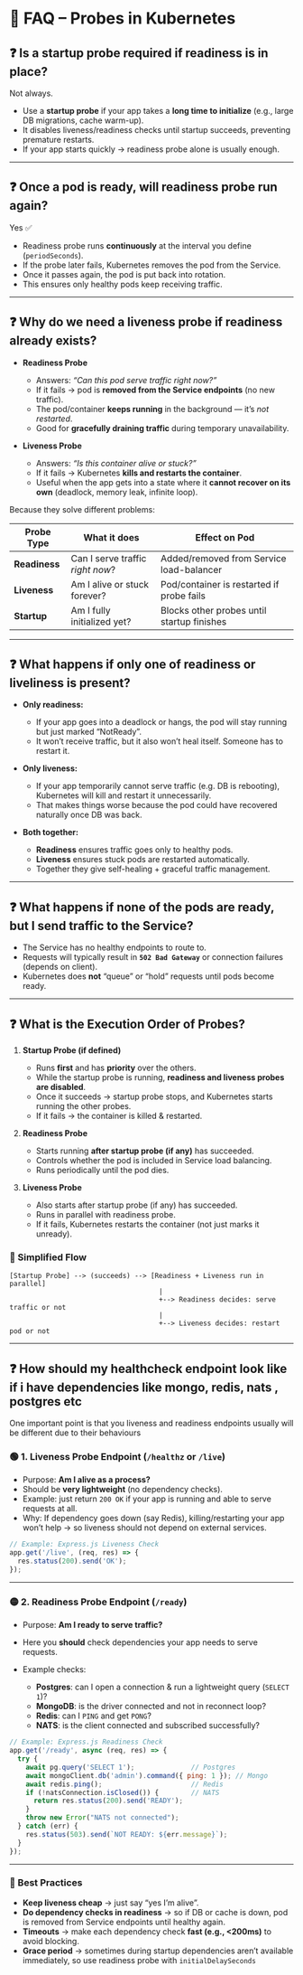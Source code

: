 # 📖 FAQ – Probes in Kubernetes

## ❓ Is a **startup probe** required if readiness is in place?

Not always.

* Use a **startup probe** if your app takes a **long time to initialize** (e.g., large DB migrations, cache warm-up).
* It disables liveness/readiness checks until startup succeeds, preventing premature restarts.
* If your app starts quickly → readiness probe alone is usually enough.

---

## ❓ Once a pod is ready, will readiness probe run again?

Yes ✅

* Readiness probe runs **continuously** at the interval you define (`periodSeconds`).
* If the probe later fails, Kubernetes removes the pod from the Service.
* Once it passes again, the pod is put back into rotation.
* This ensures only healthy pods keep receiving traffic.

---

## ❓ Why do we need a **liveness probe** if readiness already exists?

* **Readiness Probe**

  * Answers: *“Can this pod serve traffic right now?”*
  * If it fails → pod is **removed from the Service endpoints** (no new traffic).
  * The pod/container **keeps running** in the background — it’s *not restarted*.
  * Good for **gracefully draining traffic** during temporary unavailability.

* **Liveness Probe**

  * Answers: *“Is this container alive or stuck?”*
  * If it fails → Kubernetes **kills and restarts the container**.
  * Useful when the app gets into a state where it **cannot recover on its own** (deadlock, memory leak, infinite loop).

Because they solve different problems:

| Probe Type    | What it does                     | Effect on Pod                              |
| ------------- | -------------------------------- | ------------------------------------------ |
| **Readiness** | Can I serve traffic *right now*? | Added/removed from Service load-balancer   |
| **Liveness**  | Am I alive or stuck forever?     | Pod/container is restarted if probe fails  |
| **Startup**   | Am I fully initialized yet?      | Blocks other probes until startup finishes |


---

## ❓ What happens if only one of readiness or liveliness is present?

* **Only readiness:**

  * If your app goes into a deadlock or hangs, the pod will stay running but just marked “NotReady”.
  * It won’t receive traffic, but it also won’t heal itself. Someone has to restart it.

* **Only liveness:**

  * If your app temporarily cannot serve traffic (e.g. DB is rebooting), Kubernetes will kill and restart it unnecessarily.
  * That makes things worse because the pod could have recovered naturally once DB was back.

* **Both together:**

  * **Readiness** ensures traffic goes only to healthy pods.
  * **Liveness** ensures stuck pods are restarted automatically.
  * Together they give self-healing + graceful traffic management.

---


## ❓ What happens if none of the pods are ready, but I send traffic to the Service?

* The Service has no healthy endpoints to route to.
* Requests will typically result in **`502 Bad Gateway`** or connection failures (depends on client).
* Kubernetes does **not** “queue” or “hold” requests until pods become ready.

---


## ❓ What is the Execution Order of Probes?

1. **Startup Probe (if defined)**

   * Runs **first** and has **priority** over the others.
   * While the startup probe is running, **readiness and liveness probes are disabled**.
   * Once it succeeds → startup probe stops, and Kubernetes starts running the other probes.
   * If it fails → the container is killed & restarted.

2. **Readiness Probe**

   * Starts running **after startup probe (if any)** has succeeded.
   * Controls whether the pod is included in Service load balancing.
   * Runs periodically until the pod dies.

3. **Liveness Probe**

   * Also starts after startup probe (if any) has succeeded.
   * Runs in parallel with readiness probe.
   * If it fails, Kubernetes restarts the container (not just marks it unready).


### 📌 Simplified Flow

```
[Startup Probe] --> (succeeds) --> [Readiness + Liveness run in parallel]
                                     |
                                     +--> Readiness decides: serve traffic or not
                                     |
                                     +--> Liveness decides: restart pod or not
```

---


## ❓ How should my healthcheck endpoint look like if i have dependencies like mongo, redis, nats , postgres etc

One important point is that you liveness and readiness endpoints usually will be different due to their behaviours


### 🟢 1. **Liveness Probe Endpoint (`/healthz` or `/live`)**

* Purpose: **Am I alive as a process?**
* Should be **very lightweight** (no dependency checks).
* Example: just return `200 OK` if your app is running and able to serve requests at all.
* Why: If dependency goes down (say Redis), killing/restarting your app won’t help → so liveness should not depend on external services.

```js
// Example: Express.js Liveness Check
app.get('/live', (req, res) => {
  res.status(200).send('OK');
});
```

---

### 🟡 2. **Readiness Probe Endpoint (`/ready`)**

* Purpose: **Am I ready to serve traffic?**
* Here you **should** check dependencies your app needs to serve requests.
* Example checks:

  * **Postgres**: can I open a connection & run a lightweight query (`SELECT 1`)?
  * **MongoDB**: is the driver connected and not in reconnect loop?
  * **Redis**: can I `PING` and get `PONG`?
  * **NATS**: is the client connected and subscribed successfully?

```js
// Example: Express.js Readiness Check
app.get('/ready', async (req, res) => {
  try {
    await pg.query('SELECT 1');              // Postgres
    await mongoClient.db('admin').command({ ping: 1 }); // Mongo
    await redis.ping();                      // Redis
    if (!natsConnection.isClosed()) {        // NATS
      return res.status(200).send('READY');
    }
    throw new Error("NATS not connected");
  } catch (err) {
    res.status(503).send(`NOT READY: ${err.message}`);
  }
});
```

---

### 🔎 Best Practices

* **Keep liveness cheap** → just say “yes I’m alive”.
* **Do dependency checks in readiness** → so if DB or cache is down, pod is removed from Service endpoints until healthy again.
* **Timeouts** → make each dependency check **fast (e.g., <200ms)** to avoid blocking.
* **Grace period** → sometimes during startup dependencies aren’t available immediately, so use readiness probe with `initialDelaySeconds`


